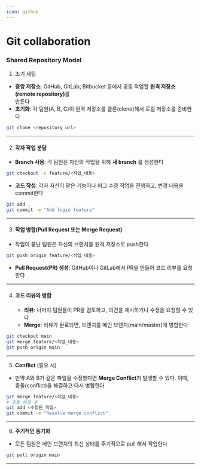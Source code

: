 ```yaml
---
icon: github
---
```


# Git collaboration

### Shared Repository Model

1. 초기 세팅

* **중앙 저장소**: GitHub, GitLab, Bitbucket 등에서 공동 작업할 **원격 저장소(remote repository)**&#xB97C; \
  만든다
* **초기화**: 각 팀원(A, B, C)이 원격 저장소를 클론(clone)해서 로컬 저장소를 준비한다

```bash
git clone <repository_url>
```

***

2. #### **각자 작업 분담**

* **Branch 사용**: 각 팀원은 자신의 작업을 위해 **새 branch** 를 생성한다

```bash
git checkout -c feature/<작업_내용>
```

* **코드 작성**: 각자 자신이 맡은 기능이나 버그 수정 작업을 진행하고, 변경 내용을 commit한다

```bash
git add .
git commit -m "Add login feature"
```

***

3. #### **작업 병합(Pull Request 또는 Merge Request)**

* 작업이 끝난 팀원은 자신의 브랜치를 원격 저장소로 push한다

```bash
git push origin feature/<작업_내용>
```

* **Pull Request(PR) 생성**: GitHub이나 GitLab에서 PR을 만들어 코드 리뷰를 요청한다

***

4. #### **코드 리뷰와 병합**
   * **리뷰**: 나머지 팀원들이 PR을 검토하고, 의견을 제시하거나 수정을 요청할 수 있다
   * **Merge**: 리뷰가 완료되면, 브랜치를 메인 브랜치(main/master)에 병합한다

```bash
git checkout main
git merge feature/<작업_내용>
git push origin main
```

***

5. **Conflict** (필요 시)

* 만약 A와 B가 같은 파일을 수정했다면 **Merge Conflict**가 발생할 수 있다. 이때, 충돌(conflict)을 해결하고 다시 병합한다

```bash
git merge feature/<작업_내용>
# 충돌 해결 후
git add <수정된_파일>
git commit -m "Resolve merge conflict"
```

***

6. **주기적인 동기화**

* 모든 팀원은 메인 브랜치의 최신 상태를 주기적으로 pull 해서 작업한다

```bash
git pull origin main
```

***

